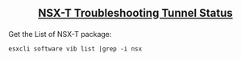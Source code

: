 ## <p align="center"><ins>NSX-T Troubleshooting Tunnel Status</ins></p>


Get the List of NSX-T package:
```
esxcli software vib list |grep -i nsx
```